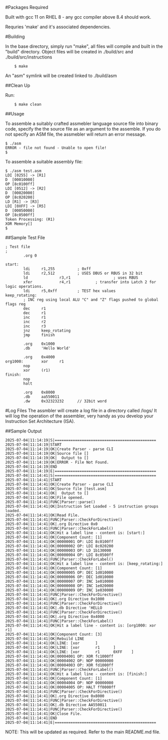 #Packages Required

Built with gcc 11 on RHEL 8 - any gcc compiler above 8.4 should work.

Requries 'make' and it's associated dependencies.


#Building

In the base directory, simply run "make", all files will compile and built in the "build" directory. Object files will be created in ./build/src and ./build/src/instructions
```
    $ make
```
An "asm" symlink will be created linked to ./build/asm

##Clean Up

Run:
```
    $ make clean
```

##Usage

To assemble a suitably crafted assmebler language source file into binary code, specify the the source file as an argument to the assemble. If you do not specify an ASM file, the assmebler will return an error message.
```
$ ./asm
ERROR - file not found - Unable to open file!
$
```

To assemble a suitable assembly file:
```
$ ./asm test.asm
LDI [0255] -> [R1]
D  [00010000]
OP [8c0100ff]
LDI [0512] -> [R2]
D  [00020000]
OP [8c020200]
LD [R1] -> [R3]
LDI [0XFF] -> [R5]
D  [00050000]
OP [8c0500ff]
Token Processing: (R1)
XOR Memory[]
$
```

##Sample Test File

```;
; Test file
;
        .org 0

start:
        ldi     r1,255          ; 0xff
        ldi     r2,512          ; USES DBUS or RBUS in 32 bit
        ld              r3,r1                   ; uses RBUS
        xfer            r4,r1           ; transfer into Latch 2 for logic operations.
        ldi     r5,0xff         ; TEST hex values
keep_rotating:
        ; INC reg using local ALU "C" and "Z" flags pushed to global flags reg
        dec     r1
        dec     r1
        inc     r1
        inc     r2
        inc     r3
        jnz     keep_rotating
        jmp     finish

        .org    0x1000
        .db     'Hello World'

        .org    0x4000
org1000:        xor     r1
        nop
        xor     (r1)
finish:
        nop
        halt

        .org    0x8000
        .db     aa550011
        .dw     0x32323232      // 32bit word
```

#Log Files
The assmbler will create a log file in a directory called /logs/
It will log the operation of the assembler, very handy as you develop your Instruction Set Architecture (ISA).

##Sample Output

```cat /logs/assembler-debug-2025-07-04.log
2025-07-04|11:14:19|S|=============================================
2025-07-04|11:14:19|START
2025-07-04|11:14:19|OK|Create Parser - parse CLI
2025-07-04|11:14:19|OK|Source file []
2025-07-04|11:14:19|OK|  Output to []
2025-07-04|11:14:19|OK|ERROR - File Not Found.
2025-07-04|11:14:19|END
2025-07-04|11:14:19|E|=============================================
2025-07-04|11:14:41|S|=============================================
2025-07-04|11:14:41|START
2025-07-04|11:14:41|OK|Create Parser - parse CLI
2025-07-04|11:14:41|OK|Source file [test.asm]
2025-07-04|11:14:41|OK|  Output to []
2025-07-04|11:14:41|OK|File opened.
2025-07-04|11:14:41|FUNC|Parser::parse()
2025-07-04|11:14:41|OK|Instruction Set Loaded - 5 instruction groups loaded.
2025-07-04|11:14:41|OK|Read File.
2025-07-04|11:14:41|FUNC|Parser::CheckForDirective()
2025-07-04|11:14:41|OK|.org Directive 0x0
2025-07-04|11:14:41|FUNC|Parser::CheckForLabel()
2025-07-04|11:14:41|OK|Hit a label line - content is: [start:]
2025-07-04|11:14:41|OK|Component Count: [1]
2025-07-04|11:14:41|OK|00000001 OP: LDI 8c0100ff
2025-07-04|11:14:41|OK|00000002 OP: LDI 8c020200
2025-07-04|11:14:41|OK|00000003 OP: LD 1b130000
2025-07-04|11:14:41|OK|00000004 OP: LDI 8c0500ff
2025-07-04|11:14:41|FUNC|Parser::CheckForLabel()
2025-07-04|11:14:41|OK|Hit a label line - content is: [keep_rotating:]
2025-07-04|11:14:41|OK|Component Count: [1]
2025-07-04|11:14:41|OK|00000005 OP: DEC 1d010000
2025-07-04|11:14:41|OK|00000006 OP: DEC 1d010000
2025-07-04|11:14:41|OK|00000007 OP: INC 1e010000
2025-07-04|11:14:41|OK|00000008 OP: INC 1e020000
2025-07-04|11:14:41|OK|00000009 OP: INC 1e030000
2025-07-04|11:14:41|FUNC|Parser::CheckForDirective()
2025-07-04|11:14:41|OK|.org Directive 0x1000
2025-07-04|11:14:41|FUNC|Parser::CheckForDirective()
2025-07-04|11:14:41|OK|.db Directive 'HELLO
2025-07-04|11:14:41|FUNC|Parser::CheckForDirective()
2025-07-04|11:14:41|OK|.org Directive 0x4000
2025-07-04|11:14:41|FUNC|Parser::CheckForLabel()
2025-07-04|11:14:41|OK|Hit a label line - content is: [org1000: xor     r1]
2025-07-04|11:14:41|OK|Component Count: [3]
2025-07-04|11:14:41|OK|Rebuild LINE
2025-07-04|11:14:41|OK|LINE: [xor       ]
2025-07-04|11:14:41|OK|LINE: [xor       r1      ]
2025-07-04|11:14:41|OK|LINE: [xor       r1      0XFF    ]
2025-07-04|11:14:41|OK|00004001 OP: XOR fc1000ff
2025-07-04|11:14:41|OK|00004002 OP: NOP 00000000
2025-07-04|11:14:41|OK|00004003 OP: XOR fd1000ff
2025-07-04|11:14:41|FUNC|Parser::CheckForLabel()
2025-07-04|11:14:41|OK|Hit a label line - content is: [finish:]
2025-07-04|11:14:41|OK|Component Count: [1]
2025-07-04|11:14:41|OK|00004004 OP: NOP 00000000
2025-07-04|11:14:41|OK|00004005 OP: HALT ff0000ff
2025-07-04|11:14:41|FUNC|Parser::CheckForDirective()
2025-07-04|11:14:41|OK|.org Directive 0x8000
2025-07-04|11:14:41|FUNC|Parser::CheckForDirective()
2025-07-04|11:14:41|OK|.db Directive AA550011
2025-07-04|11:14:41|FUNC|Parser::CheckForDirective()
2025-07-04|11:14:41|OK|Close File.
2025-07-04|11:14:41|END
2025-07-04|11:14:41|E|=============================================
```
NOTE: This will be updated as required. Refer to the main README.md file.

